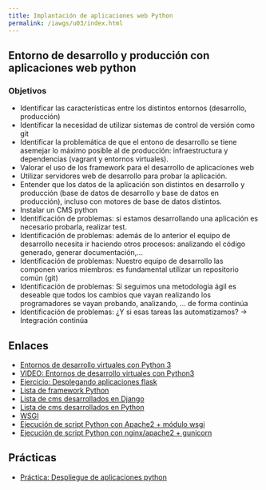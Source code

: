 ```yaml
---
title: Implantación de aplicaciones web Python
permalink: /iawgs/u03/index.html
---
```


## Entorno de desarrollo y producción con aplicaciones web python

### Objetivos

* Identificar las características entre los distintos entornos (desarrollo, producción)
* Identificar la necesidad de utilizar sistemas de control de versión como git
* Identificar la problemática de que el entono de desarrollo se tiene asemejar lo máximo posible al de producción: infraestructura y dependencias (vagrant y entornos virtuales).
* Valorar el uso de los framework para el desarrollo de aplicaciones web
* Utilizar servidores web de desarrollo para probar la aplicación.
* Entender que los datos de la aplicación son distintos en desarrollo y producción (base de datos de desarrollo y base de datos en producción), incluso con motores de base de datos distintos.
* Instalar un CMS python
* Identificación de problemas: si estamos desarrollando una aplicación es necesario probarla, realizar test.
* Identificación de problemas: además de lo anterior el equipo de desarrollo necesita ir haciendo otros procesos: analizando el código generado, generar documentación,...
* Identificación de problemas: Nuestro equipo de desarrollo las componen varios miembros: es fundamental utilizar un repositorio común (git)
* Identificación de problemas: Si seguimos una metodología ágil es deseable que todos los cambios que vayan realizando los programadores se vayan probando, analizando, ... de forma continúa
* Identificación de problemas: ¿Y si esas tareas las automatizamos? -> Integración continúa

## Enlaces

* [Entornos de desarrollo virtuales con Python 3](https://openwebinars.net/blog/entornos-de-desarrollo-virtuales-con-python3/)
* [VIDEO: Entornos de desarrollo virtuales con Python3](https://www.youtube.com/watch?v=h2J6-03MsnQ)
* [Ejercicio: Desplegando aplicaciones flask](flask.html)
* [Lista de framework Python](https://wiki.python.org/moin/WebFrameworks)
* [Lista de cms desarrollados en Django](https://djangopackages.org/grids/g/cms/)
* [Lista de cms desarrollados en Python](https://wiki.python.org/moin/ContentManagementSystems)
* [WSGI](http://wsgi.readthedocs.io/en/latest/)
* [Ejecución de script Python con Apache2 + módulo wsgi](script_python.html)
* [Ejecución de script Python con nginx/apache2 + gunicorn](script_python2.html)

<!--
* [Crear una página web con Python](https://plataforma.josedomingo.org/pledin/cursos/flask/curso/u04/)
* [Ficheros de ejemplo](https://github.com/josedom24/python_web)
* [Despliegue de aplicaciones flask](http://flask.pocoo.org/docs/0.12/deploying/)
-->

## Prácticas

* [Práctica: Despliegue de aplicaciones python](practica_python2020.html)

<!--
* [Introducción al despliegue de aplicaciones python](python1.html)
* [Entorno de desarrollo y producción con aplicaciones web python](python2.html)
* [Depliegue de CMS python: Mezzanine](python3.html)
-->